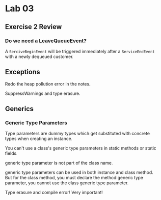 # Lab 03

## Exercise 2 Review

### Do we need a LeaveQueueEvent?

A `SerciveBeginEvent` will be triggered immediately after a `ServiceEndEvent` with a newly dequeued customer.

## Exceptions

Redo the heap pollution error in the notes.

SuppressWarnings and type erasure.

## Generics

### Generic Type Parameters

Type parameters are dummy types which get substituted with concrete types when creating an instance.

You can't use a class's generic type parameters in static methods or static fields.

generic type parameter is not part of the class name.

generic type parameters can be used in both instance and class method. But for the class method, you must declare the method generic type parameter, you cannot use the class generic type parameter.

Type erasure and compile error! Very important!
